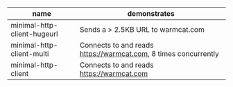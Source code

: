 |name|demonstrates|
---|---
minimal-http-client-hugeurl|Sends a > 2.5KB URL to warmcat.com
minimal-http-client-multi|Connects to and reads https://warmcat.com, 8 times concurrently
minimal-http-client|Connects to and reads https://warmcat.com
